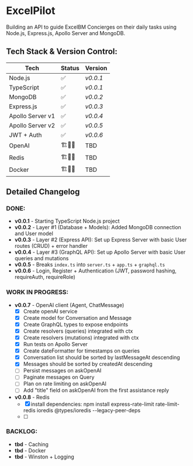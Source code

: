 # ExcelPilot

Building an API to guide ExcelBM Concierges on their daily tasks using Node.js, Express.js, Apollo Server and MongoDB.

## Tech Stack & Version Control:
| Tech | Status | Version |
| --- | --- | --- |
| Node.js | ✅ | _v0.0.1_ |
| TypeScript | ✅ | _v0.0.1_ |
| MongoDB | ✅ | _v0.0.2_ |
| Express.js | ✅ | _v0.0.3_ |
| Apollo Server v1 | ✅ | _v0.0.4_ |
| Apollo Server v2 | ✅ | _v0.0.5_ |
| JWT + Auth | ✅ | _v0.0.6_ |
| OpenAI | 🏗️🧱🔨 | TBD |
| Redis | 🏗️🧱🔨 | TBD |
| Docker | 🏗️🧱🔨 | TBD |

## **Detailed Changelog** 

### **DONE**:
- **v0.0.1** - Starting TypeScript Node.js project
- **v0.0.2** - Layer #1 (Database + Models): Added MongoDB connection and User model
- **v0.0.3** - Layer #2 (Express API): Set up Express Server with basic User routes (CRUD) + error handler
- **v0.0.4** - Layer #3 (GraphQL API): Set up Apollo Server with basic User queries and mutations
- **v0.0.5** - Breaks `index.ts` into `server.ts` + `app.ts` + `graphql.ts`
- **v0.0.6** - Login, Register + Authentication (JWT, password hashing, requireAuth, requireRole)

### **WORK IN PROGRESS**:
- **v0.0.7** - OpenAI client (Agent, ChatMessage)
    - [X] Create openAI service
    - [X] Create model for Conversation and Message
    - [X] Create GraphQL types to expose endpoints
    - [X] Create resolvers (queries) integrated with ctx
    - [X] Create resolvers (mutations) integrated with ctx
    - [X] Run tests on Apollo Server
    - [X] Create dateFormatter for timestamps on queries
    - [X] Conversation list should be sorted by lastMessageAt descending
    - [X] Messages should be sorted by createdAt descending
    - [ ] Persist messages on askOpenAI
    - [ ] Paginate messages on Query
    - [ ] Plan on rate limiting on askOpenAI
    - [ ] Add "title" field on askOpenAI from the first assistance reply
- **v0.0.8** - Redis
    - [X] install dependencies: npm install express-rate-limit rate-limit-redis ioredis @types/ioredis --legacy-peer-deps
    - [ ] 

### **BACKLOG**:
- **tbd** - Caching
- **tbd** - Docker
- **tbd** - Winston + Logging

